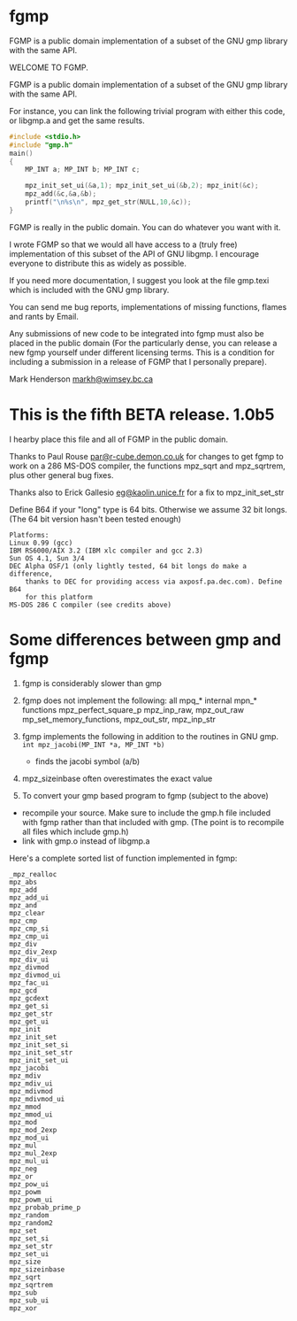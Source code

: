 # fgmp

FGMP is a public domain implementation of a subset of the GNU gmp library with the same API.

WELCOME TO FGMP.

FGMP is a public domain implementation of a subset of the GNU gmp library
with the same API.

For instance, you can link the following trivial program with either
this code, or libgmp.a and get the same results.

``` C
#include <stdio.h>
#include "gmp.h"
main()
{
    MP_INT a; MP_INT b; MP_INT c;

    mpz_init_set_ui(&a,1); mpz_init_set_ui(&b,2); mpz_init(&c);
    mpz_add(&c,&a,&b);
    printf("\n%s\n", mpz_get_str(NULL,10,&c));
}
```

FGMP is really in the public domain. You can do whatever you want with
it.

I wrote FGMP so that we would all have access to a (truly free)
implementation of this subset of the API of GNU libgmp. I encourage
everyone to distribute this as widely as possible.

If you need more documentation, I suggest you look at the file
gmp.texi which is included with the GNU gmp library.

You can send me bug reports, implementations of missing functions, flames
and rants by Email.

Any submissions of new code to be integrated into fgmp must also be
placed in the public domain (For the particularly dense, you can
release a new fgmp yourself under different licensing terms. This
is a condition for including a submission in a release of FGMP that
I personally prepare).

Mark Henderson <markh@wimsey.bc.ca>

# This is the fifth BETA release. 1.0b5

I hearby place this file and all of FGMP in the public domain.

Thanks to Paul Rouse <par@r-cube.demon.co.uk> for changes to get fgmp
to work on a 286 MS-DOS compiler, the functions mpz_sqrt and
mpz_sqrtrem, plus other general bug fixes.

Thanks also to Erick Gallesio <eg@kaolin.unice.fr> for a fix
to mpz_init_set_str

Define B64 if your "long" type is 64 bits. Otherwise we assume 32
bit longs. (The 64 bit version hasn't been tested enough)

```
Platforms:
Linux 0.99 (gcc)
IBM RS6000/AIX 3.2 (IBM xlc compiler and gcc 2.3)
Sun OS 4.1, Sun 3/4
DEC Alpha OSF/1 (only lightly tested, 64 bit longs do make a difference,
    thanks to DEC for providing access via axposf.pa.dec.com). Define B64
    for this platform
MS-DOS 286 C compiler (see credits above)
```

# Some differences between gmp and fgmp

1. fgmp is considerably slower than gmp
2. fgmp does not implement the following:
    all mpq_*
    internal mpn_* functions
    mpz_perfect_square_p
    mpz_inp_raw, mpz_out_raw
    mp_set_memory_functions, mpz_out_str, mpz_inp_str
3. fgmp implements the following in addition to the routines in GNU gmp.
    `int mpz_jacobi(MP_INT *a, MP_INT *b)`
    - finds the jacobi symbol (a/b)
4. mpz_sizeinbase often overestimates the exact value

5. To convert your gmp based program to fgmp (subject to the
above)

- recompile your source. Make sure to include the gmp.h file included
  with fgmp rather than that included with gmp. (The point is to recompile
  all files which include gmp.h)
- link with gmp.o instead of libgmp.a

Here's a complete sorted list of function implemented in fgmp:

```
_mpz_realloc
mpz_abs
mpz_add
mpz_add_ui
mpz_and
mpz_clear
mpz_cmp
mpz_cmp_si
mpz_cmp_ui
mpz_div
mpz_div_2exp
mpz_div_ui
mpz_divmod
mpz_divmod_ui
mpz_fac_ui
mpz_gcd
mpz_gcdext
mpz_get_si
mpz_get_str
mpz_get_ui
mpz_init
mpz_init_set
mpz_init_set_si
mpz_init_set_str
mpz_init_set_ui
mpz_jacobi
mpz_mdiv
mpz_mdiv_ui
mpz_mdivmod
mpz_mdivmod_ui
mpz_mmod
mpz_mmod_ui
mpz_mod
mpz_mod_2exp
mpz_mod_ui
mpz_mul
mpz_mul_2exp
mpz_mul_ui
mpz_neg
mpz_or
mpz_pow_ui
mpz_powm
mpz_powm_ui
mpz_probab_prime_p
mpz_random
mpz_random2
mpz_set
mpz_set_si
mpz_set_str
mpz_set_ui
mpz_size
mpz_sizeinbase
mpz_sqrt
mpz_sqrtrem
mpz_sub
mpz_sub_ui
mpz_xor
```
